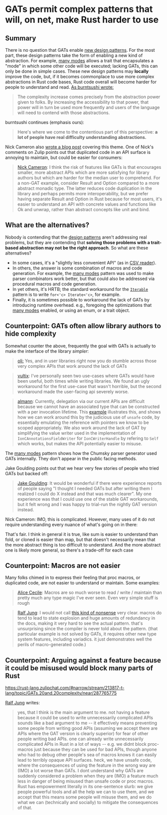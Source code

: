 # GATs permit complex patterns that will, on net, make Rust harder to use

## Summary

There is no question that GATs enable [new design patterns](../design_patterns.md). For the most part, these design patterns take the form of enabling a new kind of abstraction. For example, [many modes](../design_patterns/many_modes.md) allows a trait that encapsulates a "mode" in which some other code will be executed; lacking GATs, this can only be done in simple cases. These new design patterns may **locally** improve the code, but, if it becomes commonplace to use more complex abstractions in Rust code bases, Rust code overall will become harder for people to understand and read. [As burntsushi wrote:](https://github.com/rust-lang/rust/pull/96709#issuecomment-1168643277)

> The complexity increase comes precisely from the abstraction power given to folks. By increasing the accessibility to that power, that power will in turn be used more frequently and users of the language will need to contend with those abstractions. 

burntsushi continues (emphasis ours):

> Here's where we come to the contentious part of this perspective: **a lot of people have real difficulty understanding abstractions.**

Nick Cameron also [wrote a blog post](https://www.ncameron.org/blog/complexity/) covering this theme. One of Nick's comments on Zulip points out that duplicated code in an API surface is annoying to maintain, but could be easier for consumers:

> [Nick Cameron](https://rust-lang.zulipchat.com/#narrow/stream/213817-t-lang/topic/GATs.20and.20complexity/near/287854656): I think the risk of features like GATs is that encourages smaller, more abstract APIs which are more satisfying for library authors but which are harder for the median user to comprehend. For a non-GAT example, consider Result and Option compared to a more abstract monadic type. The latter reduces code duplication in the library and perhaps permits more interoperability, but we prefer having separate Result and Option in Rust because for most users, it's easier to understand an API with concrete values and functions like Ok and unwrap, rather than abstract concepts like unit and bind.

## What are the alternatives?

Nobody is contending that the [design patterns](../design_patterns.md) aren't addressing real problems, but they are contending that **solving those problems with a trait-based abstraction may not be the right approach**. So what are these alternatives? 

* In some cases, it's a "slightly less convenient API" (as in [CSV reader](https://docs.rs/csv/latest/csv/struct.Reader.html#method.read_record)).
* In others, the answer is some combination of macros and code generation. For example, the [many modes](../design_patterns/many_modes.md) pattern was used to make parser combinators work better, but that could also be addressed via procedural macros and code generation.
* In yet others, it's HRTB; the standard workaround for the [`Iterable`](../design_patterns/iterable.md) pattern is to write `for<'c> Iterate<'c>`, for example.
* Finally, it is sometimes possible to workaround the lack of GATs by introducing runtime overhead. e.g., foregoing the optimizations that [many modes](../design_patterns/many_modes.md) enabled, or using an enum, or a trait object.

## Counterpoint: GATs often allow library authors to hide complexity

Somewhat counter the above, frequently the goal with GATs is actually to make the interface of the library *simpler*:

> [oli:](https://rust-lang.zulipchat.com/#narrow/stream/213817-t-lang/topic/GATs.20and.20complexity/near/287855607) Yes, and in user libraries right now you do stumble across those very complex APIs that work around the lack of GATs

> [vultix](https://github.com/rust-lang/rust/pull/96709#issuecomment-1170092720): I've personally seen two use-cases where GATs would have been useful, both times while writing libraries. We found an ugly workaround for the first use-case that wasn't horrible, but the second workaround made the user-facing api severely worse.

> [almann](https://github.com/amzn/ion-rust/issues/98): Currently, delegation via our current APIs are difficult because we cannot have an associated type that can be constructed with a per invocation lifetime. This [example](https://gist.github.com/almann/d21da1856d2a3c9f95dd04248a17d3ce) illustrates this, and shows how we can work around this by the judicious use of `unsafe` code, by essentially emulating the reference with pointers we know to be scoped appropriately. We also work around the lack of GAT by simplifying the value writer used in the implementation of `IonCAnnotationsFieldWriter` for `IonCWriterHandle` by refering to `Self` which works, but makes the API potentially easier to misuse.

The [many modes](../design_patterns/many_modes.md) pattern shows how the Chumsky parser generator used GATs internally. They don't appear in the public facing methods.

Jake Goulding points out that we hear very few stories of people who tried GATs but backed off:

> [Jake Goulding](https://rust-lang.zulipchat.com/#narrow/stream/213817-t-lang/topic/GATs.20and.20complexity/near/287858483): It would be wonderful if there were experience reports of people saying "I thought I needed GATs but after writing them I realized I could do X instead and that was much clearer". My one experience was that I could use one of the stable GAT workarounds, but it felt wrong and I was happy to trial-run the nightly GAT version instead.



Nick Cameron:
IMO, this is complicated. However, many uses of it do not require understanding every nuance of what's going on in there:

That's fair. I think in general it is true, like sum is easier to understand than fold, or cloned is easier than map, but that doesn't necessarily mean that the more abstract thing is too difficult to understand. And the more abstract one is likely more general, so there's a trade-off for each case

## Counterpoint: Macros are not easier

Many folks chimed in to express their feeling that proc macros, or duplicated code, are not easier to understand or maintain. Some examples:

> [Alice Cecile](https://rust-lang.zulipchat.com/#narrow/stream/213817-t-lang/topic/type-GATs.20vs.20lifetime-GATs.20.5Bfrom.20GATs.20and.20complexity.5D/near/288732525): Macros are so much worse to read / write / maintain than pretty much any type magic I've ever seen. Even very simple stuff is rough

> [Ralf Jung](https://rust-lang.zulipchat.com/#narrow/stream/213817-t-lang/topic/type-GATs.20vs.20lifetime-GATs.20.5Bfrom.20GATs.20and.20complexity.5D/near/288796879): I would not call [this kind of nonsense](https://doc.rust-lang.org/nightly/std/fmt/trait.Debug.html#impl-Debug-for-fn()%20-%3E%20Ret) very clear. macros do tend to lead to state explosion and huge amounts of redundancy in the docs, making it very hard to see the actual pattern. that's unsurprising since the compiler is never told about the pattern. (that particular example is not solved by GATs, it requires other new type system features, including variadics. it just demonstrates well the perils of macro-generated code.)

## Counterpoint: Arguing against a feature because it could be misused would block many parts of Rust

https://rust-lang.zulipchat.com/#narrow/stream/213817-t-lang/topic/GATs.20and.20complexity/near/287765775

[Ralf Jung](https://rust-lang.zulipchat.com/#narrow/stream/213817-t-lang/topic/GATs.20and.20complexity/near/287841239) writes:

> yes, that I think is the main argument to me. not having a feature because it could be used to write unnecessarily complicated APIs sounds like a bad argument to me -- it effectively means preventing some people from writing good APIs (assuming we accept there are APIs where the GAT version is clearly superior) for fear of other people writing bad APIs. one can already write unnecessarily complicated APIs in Rust in a lot of ways -- e.g. we didnt block proc-macros just because they can be used for bad APIs, though anyone who had to debug other people's sea of macros knows it can easily lead to terribly opaque API surfaces.
heck, we have unsafe code, where the consequences of using the feature in the wrong way are (IMO) a lot worse than GATs. I dont understand why GATs are suddenly considered a problem when they are (IMO) a feature much less in danger of being misused than unsafe code or proc macros. Rust has empowerment literally in its one-sentence slurb: we give people powerful tools and all the help we can to use them, and we accept that this means some people will misuse them, and we do what we can (technically and socially) to mitigate the consequences of that.
